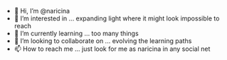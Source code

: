 - 👋 Hi, I’m @naricina
- 👀 I’m interested in ... expanding light where it might look impossible to reach
- 🌱 I’m currently learning ... too many things
- 💞️ I’m looking to collaborate on ... evolving the learning paths
- 📫 How to reach me ... just look for me as naricina in any social net

<!---
naricina/naricina is a ✨ special ✨ repository because its `README.md` (this file) appears on your GitHub profile.
You can click the Preview link to take a look at your changes.
--->
